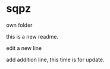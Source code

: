 # sqpz
own folder

this is a new readme.

edit a new line

add addition line, this time is for update.
